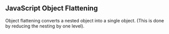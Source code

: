 ## JavaScript Object Flattening

Object flattening converts a nested object into a single object. 
(This is done by reducing the nesting by one level). 